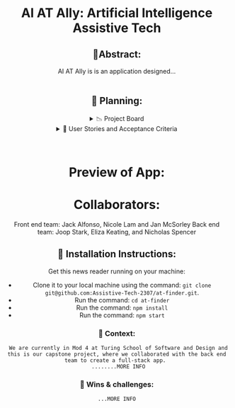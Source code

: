 <div align="center">
<h1> AI AT Ally: Artificial Intelligence Assistive Tech </h1>

## 🌱Abstract: 
AI AT Ally is is an  application designed...
<br></br>

## 📑 Planning:
<details>
<summary>
 📉 Project Board
 
</summary>
<div align="center">
  
<img width="1153" alt="Screenshot 2023-11-25 at 11 13 06 PM" src="https://github.com/Nicolelam8891/newsreader/assets/132624450/b2bc89de-ef47-4d40-beb6-69a5debe67f0">

[Our project board](https://github.com/orgs/Assistive-Tech-2307/projects/1)
<br></br>
[Our DTR](https://www.notion.so/Assistive-Tech-DTR-3502538cc7f843c1a622af0769a18656)

</details>
  
<details>
<summary>
  📄 User Stories and Acceptance Criteria
 
</summary>
<div align="center">
  <br></br>
As a user, 
<br></br>
Acceptance Criteria:  
<br></br>
  
As a user, 
<br></br> 
Acceptance criteria: 

As a user, 
<br></br>
Acceptance criteria: 
</details>
<br></br>

# Preview of App:


# Collaborators:
Front end team: Jack Alfonso, Nicole Lam and Jan McSorley 
Back end team: Joop Stark, Eliza Keating, and Nicholas Spencer

## 📗 Installation Instructions:
Get this news reader running on your machine: 
- Clone it to your local machine using the command: `git clone git@github.com:Assistive-Tech-2307/at-finder.git`.
- Run the command: `cd at-finder`
- Run the command: `npm install`
- Run the command: `npm start`

### 📗 Context:
```
 We are currently in Mod 4 at Turing School of Software and Design and this is our capstone project, where we collaborated with the back end team to create a full-stack app. 
 ........MORE INFO
```

### 🎉 Wins & challenges:
```
...MORE INFO
```




